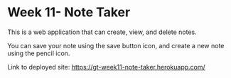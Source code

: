 # Week 11- Note Taker

This is a web application that can create, view, and delete notes.

You can save your note using the save button icon, and create a new note using the pencil icon.

Link to deployed site: https://gt-week11-note-taker.herokuapp.com/


